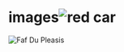 # images![red car](https://user-images.githubusercontent.com/97863454/162887315-3ea42a0d-319c-4d8e-9491-723e9377095c.jpg)
![Faf Du Pleasis](https://user-images.githubusercontent.com/97863454/162888260-864aa153-a04d-4082-88c7-726cdb046ce0.jpeg)
